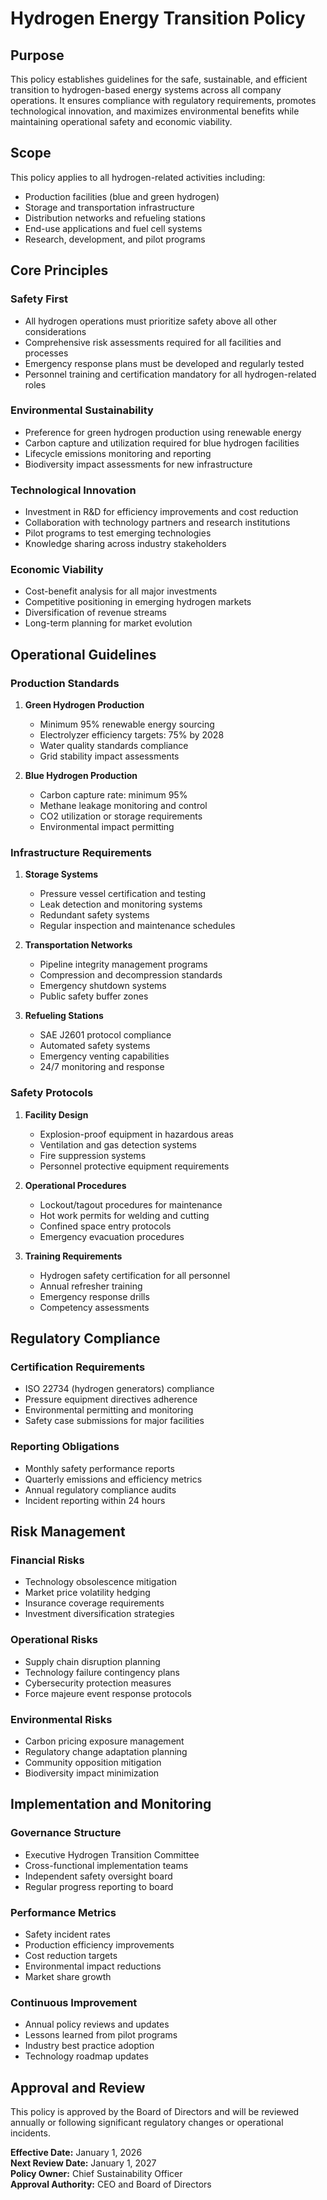 # Hydrogen Energy Transition Policy

## Purpose
This policy establishes guidelines for the safe, sustainable, and efficient transition to hydrogen-based energy systems across all company operations. It ensures compliance with regulatory requirements, promotes technological innovation, and maximizes environmental benefits while maintaining operational safety and economic viability.

## Scope
This policy applies to all hydrogen-related activities including:
- Production facilities (blue and green hydrogen)
- Storage and transportation infrastructure
- Distribution networks and refueling stations
- End-use applications and fuel cell systems
- Research, development, and pilot programs

## Core Principles

### Safety First
- All hydrogen operations must prioritize safety above all other considerations
- Comprehensive risk assessments required for all facilities and processes
- Emergency response plans must be developed and regularly tested
- Personnel training and certification mandatory for all hydrogen-related roles

### Environmental Sustainability
- Preference for green hydrogen production using renewable energy
- Carbon capture and utilization required for blue hydrogen facilities
- Lifecycle emissions monitoring and reporting
- Biodiversity impact assessments for new infrastructure

### Technological Innovation
- Investment in R&D for efficiency improvements and cost reduction
- Collaboration with technology partners and research institutions
- Pilot programs to test emerging technologies
- Knowledge sharing across industry stakeholders

### Economic Viability
- Cost-benefit analysis for all major investments
- Competitive positioning in emerging hydrogen markets
- Diversification of revenue streams
- Long-term planning for market evolution

## Operational Guidelines

### Production Standards
1. **Green Hydrogen Production**
   - Minimum 95% renewable energy sourcing
   - Electrolyzer efficiency targets: 75% by 2028
   - Water quality standards compliance
   - Grid stability impact assessments

2. **Blue Hydrogen Production**
   - Carbon capture rate: minimum 95%
   - Methane leakage monitoring and control
   - CO2 utilization or storage requirements
   - Environmental impact permitting

### Infrastructure Requirements
1. **Storage Systems**
   - Pressure vessel certification and testing
   - Leak detection and monitoring systems
   - Redundant safety systems
   - Regular inspection and maintenance schedules

2. **Transportation Networks**
   - Pipeline integrity management programs
   - Compression and decompression standards
   - Emergency shutdown systems
   - Public safety buffer zones

3. **Refueling Stations**
   - SAE J2601 protocol compliance
   - Automated safety systems
   - Emergency venting capabilities
   - 24/7 monitoring and response

### Safety Protocols
1. **Facility Design**
   - Explosion-proof equipment in hazardous areas
   - Ventilation and gas detection systems
   - Fire suppression systems
   - Personnel protective equipment requirements

2. **Operational Procedures**
   - Lockout/tagout procedures for maintenance
   - Hot work permits for welding and cutting
   - Confined space entry protocols
   - Emergency evacuation procedures

3. **Training Requirements**
   - Hydrogen safety certification for all personnel
   - Annual refresher training
   - Emergency response drills
   - Competency assessments

## Regulatory Compliance

### Certification Requirements
- ISO 22734 (hydrogen generators) compliance
- Pressure equipment directives adherence
- Environmental permitting and monitoring
- Safety case submissions for major facilities

### Reporting Obligations
- Monthly safety performance reports
- Quarterly emissions and efficiency metrics
- Annual regulatory compliance audits
- Incident reporting within 24 hours

## Risk Management

### Financial Risks
- Technology obsolescence mitigation
- Market price volatility hedging
- Insurance coverage requirements
- Investment diversification strategies

### Operational Risks
- Supply chain disruption planning
- Technology failure contingency plans
- Cybersecurity protection measures
- Force majeure event response protocols

### Environmental Risks
- Carbon pricing exposure management
- Regulatory change adaptation planning
- Community opposition mitigation
- Biodiversity impact minimization

## Implementation and Monitoring

### Governance Structure
- Executive Hydrogen Transition Committee
- Cross-functional implementation teams
- Independent safety oversight board
- Regular progress reporting to board

### Performance Metrics
- Safety incident rates
- Production efficiency improvements
- Cost reduction targets
- Environmental impact reductions
- Market share growth

### Continuous Improvement
- Annual policy reviews and updates
- Lessons learned from pilot programs
- Industry best practice adoption
- Technology roadmap updates

## Approval and Review
This policy is approved by the Board of Directors and will be reviewed annually or following significant regulatory changes or operational incidents.

**Effective Date:** January 1, 2026  
**Next Review Date:** January 1, 2027  
**Policy Owner:** Chief Sustainability Officer  
**Approval Authority:** CEO and Board of Directors